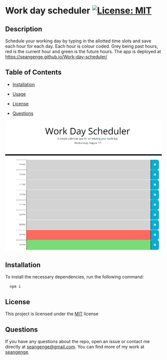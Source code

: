 # Work day scheduler [![License: MIT](https://img.shields.io/badge/License-MIT-yellow.svg)](https://opensource.org/licenses/MIT)
  

## Description
Schedule your working day by typing in the allotted time slots and save each hour for each day. Each hour is colour coded. Grey being past hours, red is the current hour and green is the future hours. The app is deployed at https://seangenge.github.io/Work-day-scheduler/

## Table of Contents
- [Installation](#installation)
  
- [Usage](#usage)
  
- [License](#license)
  
- [Questions](#questions)

![](./assets/work-day-scheduler.png)

## Installation
To install the necessary dependencies, run the following command:
```
  npm i
```

## License
This project is licensed under the [MIT](https://opensource.org/licenses/MIT) license

## Questions
If you have any questions about the repo, open an issue or contact me directly at seangenge@gmail.com. You can find more of my work at [seangenge](https://github.com/seangenge).

